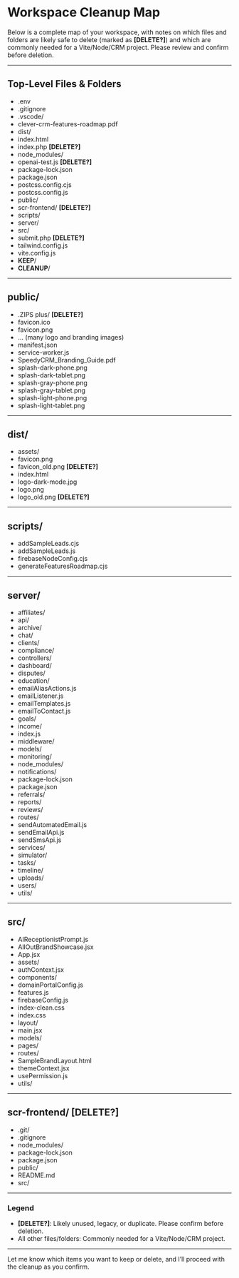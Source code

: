 # Workspace Cleanup Map

Below is a complete map of your workspace, with notes on which files and folders are likely safe to delete (marked as **[DELETE?]**) and which are commonly needed for a Vite/Node/CRM project. Please review and confirm before deletion.

---

## Top-Level Files & Folders

- .env
- .gitignore
- .vscode/  
- clever-crm-features-roadmap.pdf  
- dist/  
- index.html  
- index.php  **[DELETE?]**
- node_modules/  
- openai-test.js  **[DELETE?]**
- package-lock.json  
- package.json  
- postcss.config.cjs  
- postcss.config.js  
- public/  
- scr-frontend/  **[DELETE?]**
- scripts/  
- server/  
- src/  
- submit.php  **[DELETE?]**
- tailwind.config.js  
- vite.config.js  
- __KEEP__/  
- __CLEANUP__/  

---

## public/
- .ZIPS plus/ **[DELETE?]**
- favicon.ico
- favicon.png
- ... (many logo and branding images)
- manifest.json
- service-worker.js
- SpeedyCRM_Branding_Guide.pdf
- splash-dark-phone.png
- splash-dark-tablet.png
- splash-gray-phone.png
- splash-gray-tablet.png
- splash-light-phone.png
- splash-light-tablet.png

---

## dist/
- assets/
- favicon.png
- favicon_old.png **[DELETE?]**
- index.html
- logo-dark-mode.jpg
- logo.png
- logo_old.png **[DELETE?]**

---

## scripts/
- addSampleLeads.cjs
- addSampleLeads.js
- firebaseNodeConfig.cjs
- generateFeaturesRoadmap.cjs

---

## server/
- affiliates/
- api/
- archive/
- chat/
- clients/
- compliance/
- controllers/
- dashboard/
- disputes/
- education/
- emailAliasActions.js
- emailListener.js
- emailTemplates.js
- emailToContact.js
- goals/
- income/
- index.js
- middleware/
- models/
- monitoring/
- node_modules/
- notifications/
- package-lock.json
- package.json
- referrals/
- reports/
- reviews/
- routes/
- sendAutomatedEmail.js
- sendEmailApi.js
- sendSmsApi.js
- services/
- simulator/
- tasks/
- timeline/
- uploads/
- users/
- utils/

---

## src/
- AIReceptionistPrompt.js
- AllOutBrandShowcase.jsx
- App.jsx
- assets/
- authContext.jsx
- components/
- domainPortalConfig.js
- features.js
- firebaseConfig.js
- index-clean.css
- index.css
- layout/
- main.jsx
- models/
- pages/
- routes/
- SampleBrandLayout.html
- themeContext.jsx
- usePermission.js
- utils/

---

## scr-frontend/ **[DELETE?]**
- .git/
- .gitignore
- node_modules/
- package-lock.json
- package.json
- public/
- README.md
- src/

---

### Legend
- **[DELETE?]**: Likely unused, legacy, or duplicate. Please confirm before deletion.
- All other files/folders: Commonly needed for a Vite/Node/CRM project.

---

Let me know which items you want to keep or delete, and I’ll proceed with the cleanup as you confirm.
